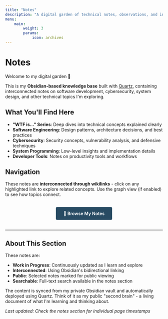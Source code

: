 ```yaml
---
title: "Notes"
description: "A digital garden of technical notes, observations, and insights from software development, security, and system design."
menu:
    main:
        weight: 3
        params:
            icon: archives
---
```


# Notes

Welcome to my digital garden 🌱

This is my **Obsidian-based knowledge base** built with [Quartz](https://quartz.jzhao.xyz/), containing interconnected notes on software development, cybersecurity, system design, and other technical topics I'm exploring.

## What You'll Find Here

- **"WTF is..." Series**: Deep dives into technical concepts explained clearly
- **Software Engineering**: Design patterns, architecture decisions, and best practices
- **Cybersecurity**: Security concepts, vulnerability analysis, and defensive techniques
- **System Programming**: Low-level insights and implementation details
- **Developer Tools**: Notes on productivity tools and workflows

## Navigation

These notes are **interconnected through wikilinks** - click on any highlighted link to explore related concepts. Use the graph view (if enabled) to see how topics connect.

<div style="text-align: center; margin: 2rem 0;">
  <a href="/notes/" style="display: inline-block; padding: 0.75rem 1.5rem; background-color: #284b63; color: white; text-decoration: none; border-radius: 4px; font-weight: 600;">
    📖 Browse My Notes
  </a>
</div>

---

## About This Section

These notes are:
- **Work in Progress**: Continuously updated as I learn and explore
- **Interconnected**: Using Obsidian's bidirectional linking
- **Public**: Selected notes marked for public viewing
- **Searchable**: Full-text search available in the notes section

The content is synced from my private Obsidian vault and automatically deployed using Quartz. Think of it as my public "second brain" - a living document of what I'm learning and thinking about.

*Last updated: Check the notes section for individual page timestamps*
 